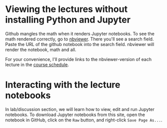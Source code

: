 # Viewing the lectures without installing Python and Jupyter

Github mangles the math when it renders Jupyter notebooks.
To see the math rendered correctly, go to
[nbviewer](http://nbviewer.jupyter.org/).
There you'll see a search field. Paste
the URL of the github notebook into the search field.
nbviewer will render the notebook, math and all.

For your convenience, I'll provide links to the nbviewer-version of each 
lecture in the [course schedule](../README.md#schedule). 

# Interacting with the lecture notebooks

In lab/discussion section, 
we will learn how to view, edit and run Jupyter notebooks. 
To download Jupyter notebooks from this site, 
open the notebook in GitHub, 
click on the `Raw` button, 
and right-click `Save Page As...`.

